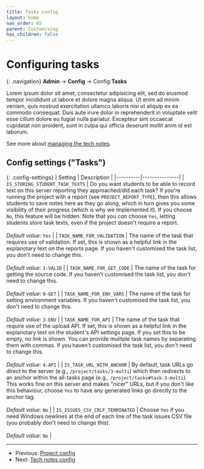 ```yaml
---
title: Tasks config
layout: home
nav_order: 65
parent: Customising
has_children: false
---
```



# Configuring tasks

{: .navigation}
**Admin** → **Config** → Config:**Tasks**

Lorem ipsum dolor sit amet, consectetur adipisicing elit, sed do eiusmod tempor incididunt ut labore et dolore magna aliqua. Ut enim ad minim veniam, quis nostrud exercitation ullamco laboris nisi ut aliquip ex ea commodo consequat. Duis aute irure dolor in reprehenderit in voluptate velit esse cillum dolore eu fugiat nulla pariatur. Excepteur sint occaecat cupidatat non proident, sunt in culpa qui officia deserunt mollit anim id est laborum.
 
 
 
See more about [managing the tech notes](../static-content/tech-notes).

## Config settings ("Tasks")

{: .config-settings}
| Setting  | Description   |
|----------|---------------|
| `IS_STORING_STUDENT_TASK_TEXTS` | Do you want students to be able to record text on this server reporting they approached/did each task? If you're running the project with a report (see `PROJECT_REPORT_TYPE`), then this allows students to save notes here as they go along, which in turn gives you some visibility of their progress (which is why we implemented it). If you choose `No`, this feature will be hidden. Note that you _can_ choose `Yes`, letting students store task texts, even if the project doesn't require a report.  <br><br> _Default value:_ `Yes` |
| `TASK_NAME_FOR_VALIDATION` | The name of the task that requires use of validation. If set, this is shown as a helpful link in the explanotary text on the reports page. If you haven't customised the task list, you don't need to change this.  <br><br> _Default value:_ `1-VALID` |
| `TASK_NAME_FOR_GET_CODE` | The name of the task for getting the source code. If you haven't customised the task list, you don't need to change this.  <br><br> _Default value:_ `0-GET` |
| `TASK_NAME_FOR_ENV_VARS` | The name of the task for setting environment variables. If you haven't customised the task list, you don't need to change this.   <br><br> _Default value:_ `3-ENV` |
| `TASK_NAME_FOR_API` | The name of the task that require use of the upload API. If set, this is shown as a helpful link in the explanotary text on the student's API settings page. If you set this to be empty, no link is shown. You can provide mulitple task names by separating them with commas. If you haven't customised the task list, you don't need to change this.  <br><br> _Default value:_ `4-API` |
| `IS_TASK_URL_WITH_ANCHOR` | By default, task URLs go direct to the server (e.g., `/project/tasks/3-multi`) which then redirects to an anchor within the all-tasks page (e.g., `/project/tasks#task-3-multi`). This works fine on this server and makes "nicer" URLs, but if you don't like this behaviour, choose `Yes` to have any generated links go directly to the anchor tag.  <br><br> _Default value:_ `No` |
| `IS_ISSUES_CSV_CRLF_TERMINATED` | Choose `Yes` if you need Windows newlines at the end of each line of the task issues CSV file (you probably don't need to change this).  <br><br> _Default value:_ `No` |

 ---
 * Previous: [Project config](project)
 * Next: [Tech notes config](tech-notes)